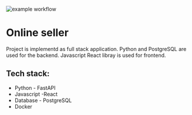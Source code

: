 ![example workflow](https://github.com/knetsov91/python-NER-project/actions/workflows/python-app.yml/badge.svg?branch=dev)


<h1>Online seller</h1>

<p>Project is implementd as full stack application.
Python and PostgreSQL are used for the backend. Javascript React libray is used for frontend. 
</p>

<h2>Tech stack:</h2>
<ul>
  <li>Python - FastAPI</li>
  <li>Javascript -React</li>
  <li>Database - PostgreSQL</li>
  <li>Docker</li>
</ul>
